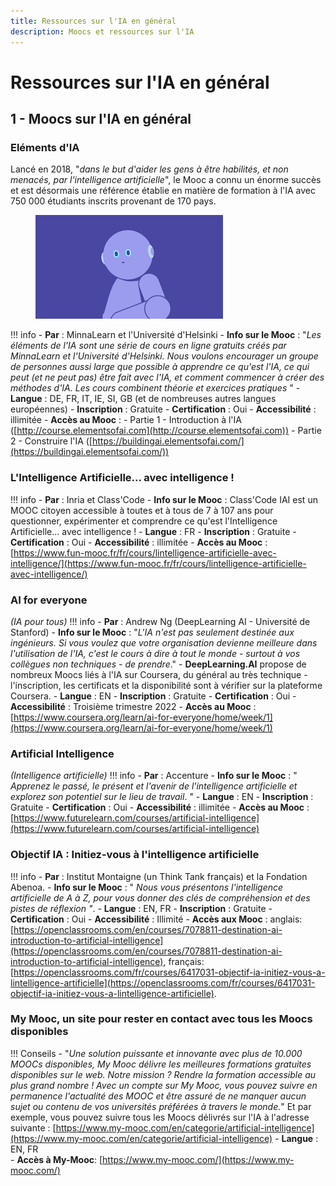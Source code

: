 ```yaml
---
title: Ressources sur l'IA en général
description: Moocs et ressources sur l'IA
---
```


# Ressources sur l'IA en général

## 1 - Moocs sur l'IA en général

### Eléments d'IA
Lancé en 2018, "*dans le but d'aider les gens à être habilités, et non menacés, par l'intelligence artificielle*", le Mooc a connu un énorme succès et est désormais une référence établie en matière de formation à l'IA avec 750 000 étudiants inscrits provenant de 170 pays.
<figure>
	 <img src="Images/Elements-of-AI-visual-2.png" />
	 <figcaption> </figcaption>
</figure>

!!! info
    - **Par** : MinnaLearn et l'Université d'Helsinki
    - **Info sur le Mooc** : "*Les éléments de l'IA sont une série de cours en ligne gratuits créés par MinnaLearn et l'Université d'Helsinki. Nous voulons encourager un groupe de personnes aussi large que possible à apprendre ce qu'est l'IA, ce qui peut (et ne peut pas) être fait avec l'IA, et comment commencer à créer des méthodes d'IA. Les cours combinent théorie et exercices pratiques* "
    - **Langue** : DE, FR, IT, IE, SI, GB (et de nombreuses autres langues européennes)
    - **Inscription** : Gratuite
    - **Certification** : Oui
    - **Accessibilité** : illimitée
    - **Accès au Mooc** :
        - Partie 1 - Introduction à l'IA ([http://course.elementsofai.com](http://course.elementsofai.com))
        - Partie 2 - Construire l'IA ([https://buildingai.elementsofai.com/](https://buildingai.elementsofai.com/))

### L'Intelligence Artificielle... avec intelligence !
!!! info
    - **Par** : Inria et Class'Code
    - **Info sur le Mooc** : Class'Code IAI est un MOOC citoyen accessible à toutes et à tous de 7 à 107 ans pour questionner, expérimenter et comprendre ce qu'est l'Intelligence Artificielle... avec intelligence !
    - **Langue** : FR
    - **Inscription** : Gratuite
    - **Certification** : Oui
    - **Accessibilité** : illimitée
    - **Accès au Mooc** : [https://www.fun-mooc.fr/fr/cours/lintelligence-artificielle-avec-intelligence/](https://www.fun-mooc.fr/fr/cours/lintelligence-artificielle-avec-intelligence/)


### AI for everyone
*(IA pour tous)*
!!! info
    - **Par** : Andrew Ng (DeepLearning AI - Université de Stanford)
    - **Info sur le Mooc** : "*L'IA n'est pas seulement destinée aux ingénieurs. Si vous voulez que votre organisation devienne meilleure dans l'utilisation de l'IA, c'est le cours à dire à tout le monde - surtout à vos collègues non techniques - de prendre*."
    - **DeepLearning.AI** propose de nombreux Moocs liés à l'IA sur Coursera, du général au très technique - l'inscription, les certificats et la disponibilité sont à vérifier sur la plateforme Coursera.
    - **Langue** : EN
    - **Inscription** : Gratuite
    - **Certification** : Oui
    - **Accessibilité** : Troisième trimestre 2022
    - **Accès au Mooc** : [https://www.coursera.org/learn/ai-for-everyone/home/week/1](https://www.coursera.org/learn/ai-for-everyone/home/week/1)

### Artificial Intelligence
*(Intelligence artificielle)*
!!! info
    - **Par** : Accenture
    - **Info sur le Mooc** : " *Apprenez le passé, le présent et l'avenir de l'intelligence artificielle et explorez son potentiel sur le lieu de travail*. "
    - **Langue** : EN
    - **Inscription** : Gratuite
    - **Certification** : Oui
    - **Accessibilité** : illimitée
    - **Accès au Mooc** : [https://www.futurelearn.com/courses/artificial-intelligence](https://www.futurelearn.com/courses/artificial-intelligence)


### Objectif IA : Initiez-vous à l'intelligence artificielle
!!! info
    - **Par** : Institut Montaigne (un Think Tank français) et la Fondation Abenoa.
    - **Info sur le Mooc** : " *Nous vous présentons l'intelligence artificielle de A à Z, pour vous donner des clés de compréhension et des pistes de réflexion "*.
    - **Langue** : EN, FR
    - **Inscription** : Gratuite
    - **Certification** : Oui
    - **Accessibilité** : Illimité
    - **Accès aux Mooc** : anglais: [https://openclassrooms.com/en/courses/7078811-destination-ai-introduction-to-artificial-intelligence](https://openclassrooms.com/en/courses/7078811-destination-ai-introduction-to-artificial-intelligence), français: [https://openclassrooms.com/fr/courses/6417031-objectif-ia-initiez-vous-a-lintelligence-artificielle](https://openclassrooms.com/fr/courses/6417031-objectif-ia-initiez-vous-a-lintelligence-artificielle).

### My Mooc, un site pour rester en contact avec tous les Moocs disponibles
!!! Conseils
    - "*Une solution puissante et innovante avec plus de 10.000 MOOCs disponibles, My Mooc délivre les meilleures formations gratuites disponibles sur le web. Notre mission ? Rendre la formation accessible au plus grand nombre ! Avec un compte sur My Mooc, vous pouvez suivre en permanence l'actualité des MOOC et être assuré de ne manquer aucun sujet ou contenu de vos universités préférées à travers le monde.*"
    Et par exemple, vous pouvez suivre tous les Moocs délivrés sur l'IA à l'adresse suivante : [https://www.my-mooc.com/en/categorie/artificial-intelligence](https://www.my-mooc.com/en/categorie/artificial-intelligence)
    - **Langue** : EN, FR  
		- **Accès à My-Mooc**: [https://www.my-mooc.com/](https://www.my-mooc.com/)
